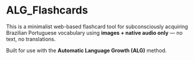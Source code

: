# ALG_Flashcards

This is a minimalist web-based flashcard tool for subconsciously acquiring Brazilian Portuguese vocabulary using **images + native audio only** — no text, no translations.

Built for use with the **Automatic Language Growth (ALG)** method.
